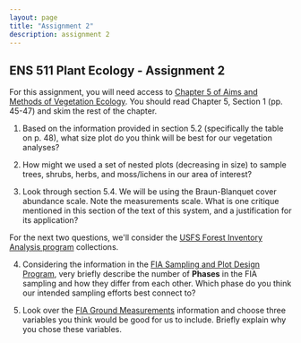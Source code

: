 ```yaml
---
layout: page
title: "Assignment 2"
description: assignment 2
---
```


## ENS 511 Plant Ecology - Assignment 2

For this assignment, you will need access to [Chapter 5 of Aims and Methods of Vegetation Ecology](https://www.dropbox.com/s/8ykdfdunewpl73w/Mueller-Dombois%20Ellenberg%20-%202002%20-%20Ch%205%20Community%20Sampling.pdf?dl=0).
You should read Chapter 5, Section 1 (pp. 45-47) and skim the rest of the chapter.

1. Based on the information provided in section 5.2 (specifically the table on p. 48), what size plot do you think will be best for our vegetation analyses?

2. How might we used a set of nested plots (decreasing in size) to sample trees, shrubs, herbs, and moss/lichens in our area of interest?

3. Look through section 5.4. We will be using the Braun-Blanquet cover abundance scale. Note the measurements scale. What is one critique mentioned in this section of the text of this system, and a justification for its application?

For the next two questions, we'll consider the [USFS Forest Inventory Analysis program](https://www.fia.fs.fed.us/) collections.

4. Considering the information in the [FIA Sampling and Plot Design Program](https://www.fia.fs.fed.us/library/fact-sheets/data-collections/Sampling%20and%20Plot%20Design.pdf), very briefly describe the number of **Phases** in the FIA sampling and how they differ from each other. Which phase do you think our intended sampling efforts best connect to?

5. Look over the [FIA Ground Measurements](https://www.fia.fs.fed.us/library/fact-sheets/data-collections/Phase2_3.pdf) information and choose three variables you think would be good for us to include. Briefly explain why you chose these variables.
